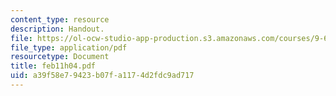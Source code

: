 ```yaml
---
content_type: resource
description: Handout.
file: https://ol-ocw-studio-app-production.s3.amazonaws.com/courses/9-65-cognitive-processes-spring-2004/a39f58e79423b07fa1174d2fdc9ad717_feb11h04.pdf
file_type: application/pdf
resourcetype: Document
title: feb11h04.pdf
uid: a39f58e7-9423-b07f-a117-4d2fdc9ad717
---
```

